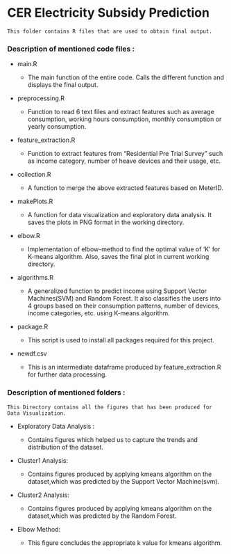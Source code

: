 #  CER Electricity Subsidy Prediction

` This folder contains R files that are used to obtain final output. `

### Description of mentioned code files :

- main.R 
	* The main function of the entire code. Calls the different function and displays the final output.

- preprocessing.R
	* Function to read 6 text files and extract features such as average consumption, working hours consumption, monthly consumption or 	      yearly consumption.

- feature_extraction.R
	* Function to extract features from “Residential Pre Trial Survey” such as income category, number of heave devices and their 		  usage, etc.

- collection.R
	* A function to merge the above extracted features based on MeterID.

- makePlots.R
	* A function for data visualization and exploratory data analysis. It saves the plots in PNG format in the working directory.

- elbow.R
	* Implementation of elbow-method to find the optimal value of ‘K’ for K-means algorithm.
	  Also, saves the final plot in current working directory.

- algorithms.R
	* A generalized function to predict income using Support Vector Machines(SVM) and  Random Forest. It also classifies the users into 	      4 groups based on their consumption patterns, number of devices, income categories, etc. using K-means algorithm.

- package.R
	* This script is used to install all packages required for this project. 

- newdf.csv 
	* This is an intermediate dataframe produced by feature_extraction.R for further data processing.
	
	
### Description of mentioned folders :

` This Directory contains all the figures that has been produced for Data Visualization. `

- Exploratory Data Analysis :
	* Contains figures which helped us to capture the trends and distribution of the dataset.

- Cluster1 Analysis: 
	* Contains figures produced by applying kmeans algorithm on the dataset,which was predicted by the 					  Support Vector Machine(svm). 

- Cluster2 Analysis: 
	* Contains figures produced by applying kmeans algorithm on the dataset,which was predicted by the 					  Random Forest.

- Elbow Method: 
	* This figure concludes the appropriate k value for kmeans algorithm.

